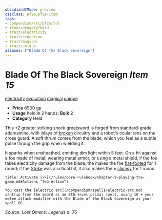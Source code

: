 ```yaml
---
obsidianUIMode: preview
cssclass: pf2e,pf2e-item
tags:
- compendium/src/pf2e/lol
- item/category/held
- trait/electricity
- trait/evocation
- trait/magical
- trait/unique
aliases: ["Blade Of The Black Sovereign"]
---
```

# Blade Of The Black Sovereign *Item 15*  
[electricity](/rules/traits/electricity.md)  [evocation](/rules/traits/evocation.md)  [magical](/rules/traits/magical.md)  [unique](/rules/traits/unique.md)  

- **Price** 6500 gp
- **Usage** held in 2 hands; **Bulk** 2
- **Category** Held

This +2 greater striking shock greatsword is forged from standard-grade adamantine, with inlays of [broken](/rules/conditions.md#Broken) circuitry and a robot's ocular lens on the cross guard. A soft thrum comes from the blade, which you feel as a subtle pulse through the grip when wielding it.

It sparks when unsheathed, emitting dim light within 5 feet. On a hit against a foe made of metal, wearing metal armor, or using a metal shield, if the foe takes electricity damage from the blade, the makes the foe [flat-footed](/rules/conditions.md#Flat-footed) for 1 round; if the [Strike](/rules/actions/strike.md) was a critical hit, it also makes them [clumsy](/rules/conditions.md#Clumsy) for 1 round.

```ad-embed-ability
title: Activate [>>](/rules/core-rulebook/chapter-9-playing-the-game.md#Actions "Two-Action")

You cast the [electric arc](/compendium/spells/electric-arc.md) cantrip from the sword as an 8th-level primal spell, using 10 + your melee attack modifier with the Blade of the Black Sovereign as your spell DC.
```

*Source: Lost Omens: Legends p. 76*